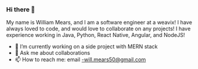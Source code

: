 ### Hi there 👋
My name is William Mears, and I am a software engineer at a weavix!
I have always loved to code, and would love to collaborate on any projects!
I have experience working in Java, Python, React Native, Angular, and NodeJS!
- 🔭 I’m currently working on a side project with MERN stack
- 💬 Ask me about collaborations
- 📫 How to reach me: email -will.mears50@gmail.com
